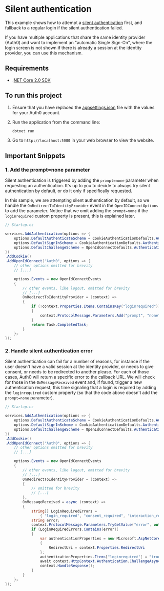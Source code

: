 # Silent authentication

This example shows how to attempt a [silent authentication](https://auth0.com/docs/api-auth/tutorials/silent-authentication) 
first, and fallback to a regular login if the silent authentication failed.

If you have multiple applications that share the same identity provider (Auth0) and
want to implement an "automatic Single Sign-On", where the login screen is not shown
if there is already a session at the identity provider, you can use this mechanism.

## Requirements

* .[NET Core 2.0 SDK](https://www.microsoft.com/net/download/core)

## To run this project

1. Ensure that you have replaced the [appsettings.json](appsettings.json) file with the values for your Auth0 account.

2. Run the application from the command line:

    ```bash
    dotnet run
    ```

3. Go to `http://localhost:5000` in your web browser to view the website.

## Important Snippets

### 1. Add the prompt=none parameter

Silent authentication is triggered by adding the `prompt=none` parameter when
requesting an authentication. It's up to you to decide to always try silent 
authentication by default, or do it only if specifically requested.

In this sample, we are attempting silent authentication by default, so we handle the
`OnRedirectToIdentityProvider` event in the `OpenIDConnectOptions` to add the parameter.
Notice that we omit adding the `prompt=none` if the `loginrequired` custom property is present, this is explained later.

```csharp
// Startup.cs

services.AddAuthentication(options => {
    options.DefaultAuthenticateScheme = CookieAuthenticationDefaults.AuthenticationScheme;
    options.DefaultSignInScheme = CookieAuthenticationDefaults.AuthenticationScheme;
    options.DefaultChallengeScheme = OpenIdConnectDefaults.AuthenticationScheme;
})
.AddCookie()
.AddOpenIdConnect("Auth0", options => {
    // other options omitted for brevity
    // [...] 

    options.Events = new OpenIdConnectEvents
    {
        // other events, like logout, omitted for brevity
        // [...]
        OnRedirectToIdentityProvider = (context) =>
        {
            if (!context.Properties.Items.ContainsKey("loginrequired"))
            {
                context.ProtocolMessage.Parameters.Add("prompt", "none");
            }
            return Task.CompletedTask;
        }
    };   
});
```

### 2. Handle silent authentication error

Silent authentication can fail for a number of reasons, for instance if the user doesn't have a valid session at the identity provider, or needs to give consent, or needs to be redirected to another please. 
For each of those cases, Auth0 will return a specific error to the callback URL. We will
check for those in the `OnMessageReceived` event and, if found, trigger a new
authentication request, this time signaling that a login is required by adding the `loginrequired` custom property (so that the code above doesn't add the `prompt=none` parameter).

```csharp
// Startup.cs

services.AddAuthentication(options => {
    options.DefaultAuthenticateScheme = CookieAuthenticationDefaults.AuthenticationScheme;
    options.DefaultSignInScheme = CookieAuthenticationDefaults.AuthenticationScheme;
    options.DefaultChallengeScheme = OpenIdConnectDefaults.AuthenticationScheme;
})
.AddCookie()
.AddOpenIdConnect("Auth0", options => {
    // other options omitted for brevity
    // [...] 

    options.Events = new OpenIdConnectEvents
    {
        // other events, like logout, omitted for brevity
        // [...]
        OnRedirectToIdentityProvider = (context) =>
        {
            // omitted for brevity
            // [...]
        },
        OnMessageReceived = async (context) =>
        {
            string[] LoginRequiredErrors = 
                { "login_required", "consent_required", "interaction_required" };
            string error;
            context.ProtocolMessage.Parameters.TryGetValue("error", out error);
            if (LoginRequiredErrors.Contains(error))
            {
                var authenticationProperties = new Microsoft.AspNetCore.Http.Authentication.AuthenticationProperties()
                {
                    RedirectUri = context.Properties.RedirectUri
                };
                authenticationProperties.Items["loginrequired"] = "true";
                await context.HttpContext.Authentication.ChallengeAsync("Auth0", authenticationProperties);
                context.HandleResponse();
            }
        }
    };   
});
```

